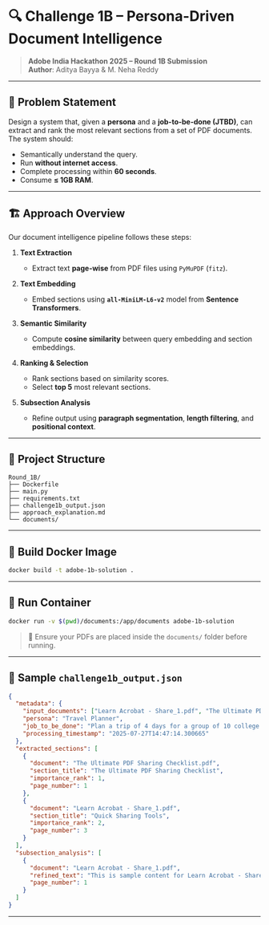 # 🔍 Challenge 1B – Persona-Driven Document Intelligence

> **Adobe India Hackathon 2025 – Round 1B Submission**  
> **Author**: Aditya Bayya & M. Neha Reddy

---

## 🧩 Problem Statement

Design a system that, given a **persona** and a **job-to-be-done (JTBD)**, can extract and rank the most relevant sections from a set of PDF documents. The system should:

- Semantically understand the query.
- Run **without internet access**.
- Complete processing within **60 seconds**.
- Consume **≤ 1GB RAM**.

---

## 🏗️ Approach Overview

Our document intelligence pipeline follows these steps:

1. **Text Extraction**  
   - Extract text **page-wise** from PDF files using `PyMuPDF` (`fitz`).

2. **Text Embedding**  
   - Embed sections using **`all-MiniLM-L6-v2`** model from **Sentence Transformers**.

3. **Semantic Similarity**  
   - Compute **cosine similarity** between query embedding and section embeddings.

4. **Ranking & Selection**  
   - Rank sections based on similarity scores.
   - Select **top 5** most relevant sections.

5. **Subsection Analysis**  
   - Refine output using **paragraph segmentation**, **length filtering**, and **positional context**.

---

## 📁 Project Structure

```
Round_1B/
├── Dockerfile
├── main.py
├── requirements.txt
├── challenge1b_output.json
├── approach_explanation.md
└── documents/
```

---

## 🐳 Build Docker Image

```bash
docker build -t adobe-1b-solution .
```

---

## 🚀 Run Container

```bash
docker run -v $(pwd)/documents:/app/documents adobe-1b-solution
```

> 📝 Ensure your PDFs are placed inside the `documents/` folder before running.

---

## 🧾 Sample `challenge1b_output.json`

```json
{
  "metadata": {
    "input_documents": ["Learn Acrobat - Share_1.pdf", "The Ultimate PDF Sharing Checklist.pdf"],
    "persona": "Travel Planner",
    "job_to_be_done": "Plan a trip of 4 days for a group of 10 college friends.",
    "processing_timestamp": "2025-07-27T14:47:14.300665"
  },
  "extracted_sections": [
    {
      "document": "The Ultimate PDF Sharing Checklist.pdf",
      "section_title": "The Ultimate PDF Sharing Checklist",
      "importance_rank": 1,
      "page_number": 1
    },
    {
      "document": "Learn Acrobat - Share_1.pdf",
      "section_title": "Quick Sharing Tools",
      "importance_rank": 2,
      "page_number": 3
    }
  ],
  "subsection_analysis": [
    {
      "document": "Learn Acrobat - Share_1.pdf",
      "refined_text": "This is sample content for Learn Acrobat - Share_1...",
      "page_number": 1
    }
  ]
}
```

---
